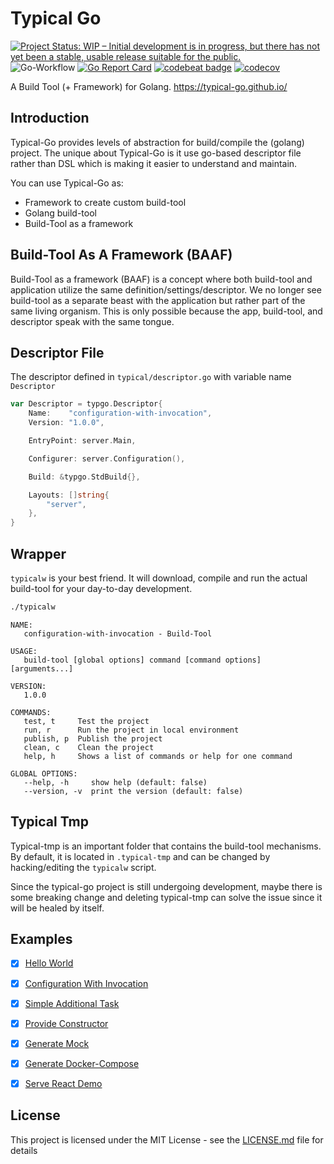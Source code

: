 # Typical Go

[![Project Status: WIP – Initial development is in progress, but there has not yet been a stable, usable release suitable for the public.](https://www.repostatus.org/badges/latest/wip.svg)](https://www.repostatus.org/#wip)
![Go-Workflow](https://github.com/typical-go/typical-go/workflows/Go/badge.svg)
[![Go Report Card](https://goreportcard.com/badge/github.com/typical-go/typical-go)](https://goreportcard.com/report/github.com/typical-go/typical-go)
[![codebeat badge](https://codebeat.co/badges/a8b3c7a6-c42a-480a-acb4-68ece12f36b8)](https://codebeat.co/projects/github-com-typical-go-typical-go-master)
[![codecov](https://codecov.io/gh/typical-go/typical-go/branch/master/graph/badge.svg)](https://codecov.io/gh/typical-go/typical-go)

A Build Tool (+ Framework) for Golang. <https://typical-go.github.io/>

## Introduction

Typical-Go provides levels of abstraction for build/compile the (golang) project. The unique about Typical-Go is it use go-based descriptor file rather than DSL which is making it easier to understand and maintain.

You can use Typical-Go as:
- Framework to create custom build-tool
- Golang build-tool
- Build-Tool as a framework 

## Build-Tool As A Framework (BAAF)

Build-Tool as a framework (BAAF) is a concept where both build-tool and application utilize the same definition/settings/descriptor. We no longer see build-tool as a separate beast with the application but rather part of the same living organism. This is only possible because the app, build-tool, and descriptor speak with the same tongue.

## Descriptor File

The descriptor defined in `typical/descriptor.go` with variable name `Descriptor`
```go 
var Descriptor = typgo.Descriptor{
	Name:    "configuration-with-invocation",
	Version: "1.0.0",

	EntryPoint: server.Main,

	Configurer: server.Configuration(),

	Build: &typgo.StdBuild{},

	Layouts: []string{
		"server",
	},
}
```

## Wrapper

`typicalw` is your best friend. It will download, compile and run the actual build-tool for your day-to-day development.

```bash
./typicalw
```

```
NAME:
   configuration-with-invocation - Build-Tool

USAGE:
   build-tool [global options] command [command options] [arguments...]

VERSION:
   1.0.0

COMMANDS:
   test, t     Test the project
   run, r      Run the project in local environment
   publish, p  Publish the project
   clean, c    Clean the project
   help, h     Shows a list of commands or help for one command

GLOBAL OPTIONS:
   --help, -h     show help (default: false)
   --version, -v  print the version (default: false)
```


## Typical Tmp

Typical-tmp is an important folder that contains the build-tool mechanisms. By default, it is located in `.typical-tmp` and can be changed by hacking/editing the `typicalw` script.

Since the typical-go project is still undergoing development, maybe there is some breaking change and deleting typical-tmp can solve the issue since it will be healed by itself.


## Examples

- [x] [Hello World](https://github.com/typical-go/typical-go/tree/master/examples/hello-world)
- [x] [Configuration With Invocation](https://github.com/typical-go/typical-go/tree/master/examples/configuration-with-invocation)
- [x] [Simple Additional Task](https://github.com/typical-go/typical-go/tree/master/examples/simple-additional-task)
- [x] [Provide Constructor](https://github.com/typical-go/typical-go/tree/master/examples/provide-constructor)
- [x] [Generate Mock](https://github.com/typical-go/typical-go/tree/master/examples/generate-mock)
- [x] [Generate Docker-Compose](https://github.com/typical-go/typical-go/tree/master/examples/generate-docker-compose)
- [x] [Serve React Demo](https://github.com/typical-go/typical-go/tree/master/examples/serve-react-demo)


## License

This project is licensed under the MIT License - see the [LICENSE.md](LICENSE.md) file for details
